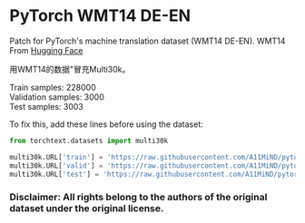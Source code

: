 # PyTorch WMT14 DE-EN

Patch for PyTorch's machine translation dataset (WMT14 DE-EN). WMT14 From [Hugging Face](https://huggingface.co/datasets/wmt/wmt14)

用WMT14的数据"冒充Multi30k。

Train samples: 228000  
Validation samples: 3000  
Test samples: 3003  

To fix this, add these lines before using the dataset:

```python
from torchtext.datasets import multi30k

multi30k.URL['train'] = 'https://raw.githubusercontent.com/A11MiND/pytorch-wmt14/main/training.tar.gz'
multi30k.URL['valid'] = 'https://raw.githubusercontent.com/A11MiND/pytorch-wmt14/main/validation.tar.gz'
multi30k.URL['test'] = 'https://raw.githubusercontent.com/A11MiND/pytorch-wmt14/main/test.tar.gz'
```

### Disclaimer: All rights belong to the authors of the original dataset under the original license.

